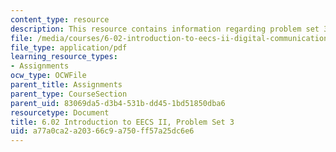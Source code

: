 ```yaml
---
content_type: resource
description: This resource contains information regarding problem set 3.
file: /media/courses/6-02-introduction-to-eecs-ii-digital-communication-systems-fall-2012/a77a0ca2a20366c9a750ff57a25dc6e6_MIT6_02F12_ps3.pdf
file_type: application/pdf
learning_resource_types:
- Assignments
ocw_type: OCWFile
parent_title: Assignments
parent_type: CourseSection
parent_uid: 83069da5-d3b4-531b-dd45-1bd51850dba6
resourcetype: Document
title: 6.02 Introduction to EECS II, Problem Set 3
uid: a77a0ca2-a203-66c9-a750-ff57a25dc6e6
---
```

